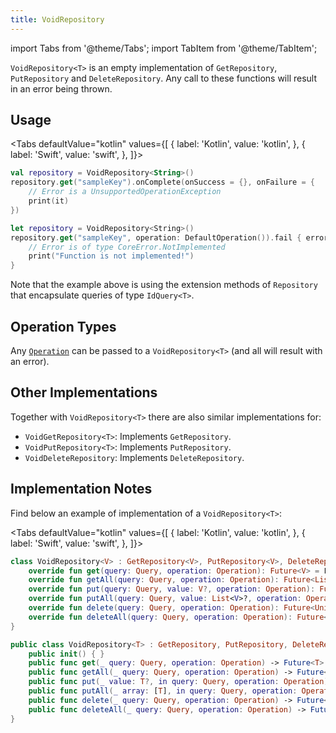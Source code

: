 ```yaml
---
title: VoidRepository
---
```


import Tabs from '@theme/Tabs';
import TabItem from '@theme/TabItem';

`VoidRepository<T>` is an empty implementation of `GetRepository`, `PutRepository` and `DeleteRepository`. Any call to these functions will result in an error being thrown.

## Usage

<Tabs defaultValue="kotlin" values={[
    { label: 'Kotlin', value: 'kotlin', },
    { label: 'Swift', value: 'swift', },
]}>
<TabItem value="kotlin">

```kotlin
val repository = VoidRepository<String>()
repository.get("sampleKey").onComplete(onSuccess = {}, onFailure = {
    // Error is a UnsupportedOperationException
    print(it)
})
```

</TabItem>
<TabItem value="swift">

```swift
let repository = VoidRepository<String>()
repository.get("sampleKey", operation: DefaultOperation()).fail { error in
    // Error is of type CoreError.NotImplemented
    print("Function is not implemented!")
}
```

</TabItem>
</Tabs>

Note that the example above is using the extension methods of `Repository` that encapsulate queries of type `IdQuery<T>`.

## Operation Types

Any [`Operation`](/docs/fundamentals/data/repository/operation) can be passed to a `VoidRepository<T>` (and all will result with an error).

## Other Implementations

Together with `VoidRepository<T>` there are also similar implementations for:

- `VoidGetRepository<T>`: Implements `GetRepository`.
- `VoidPutRepository<T>`: Implements `PutRepository`.
- `VoidDeleteRepository`: Implements `DeleteRepository`.

## Implementation Notes

Find below an example of implementation of a `VoidRepository<T>`:

<Tabs defaultValue="kotlin" values={[
    { label: 'Kotlin', value: 'kotlin', },
    { label: 'Swift', value: 'swift', },
]}>
<TabItem value="kotlin">

```kotlin
class VoidRepository<V> : GetRepository<V>, PutRepository<V>, DeleteRepository {
    override fun get(query: Query, operation: Operation): Future<V> = Future { notSupportedOperation() }
    override fun getAll(query: Query, operation: Operation): Future<List<V>> = Future { notSupportedOperation() }
    override fun put(query: Query, value: V?, operation: Operation): Future<V> = Future { notSupportedOperation() }
    override fun putAll(query: Query, value: List<V>?, operation: Operation): Future<List<V>> = Future { notSupportedOperation() }
    override fun delete(query: Query, operation: Operation): Future<Unit> = Future { notSupportedOperation() }
    override fun deleteAll(query: Query, operation: Operation): Future<Unit> = Future { notSupportedOperation() }
}
```

</TabItem>
<TabItem value="swift">

```swift
public class VoidRepository<T> : GetRepository, PutRepository, DeleteRepository {
    public init() { }
    public func get(_ query: Query, operation: Operation) -> Future<T> { return Future(CoreError.NotImplemented()) }
    public func getAll(_ query: Query, operation: Operation) -> Future<[T]> { return Future(CoreError.NotImplemented()) }
    public func put(_ value: T?, in query: Query, operation: Operation) -> Future<T> { return Future(CoreError.NotImplemented()) }
    public func putAll(_ array: [T], in query: Query, operation: Operation) -> Future<[T]> { return Future(CoreError.NotImplemented()) }
    public func delete(_ query: Query, operation: Operation) -> Future<Void> { return Future(CoreError.NotImplemented()) }
    public func deleteAll(_ query: Query, operation: Operation) -> Future<Void> { return Future(CoreError.NotImplemented()) }
}
```

</TabItem>
</Tabs>
